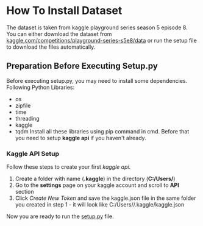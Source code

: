 # How To Install Dataset
The dataset is taken from kaggle playground series season 5 episode 8.
You can either download the dataset from [kaggle.com/competitions/playground-series-s5e8/data](https://www.kaggle.com/competitions/playground-series-s5e8/data) or run the setup file to download the files automatically.

## Preparation Before Executing Setup.py
Before executing setup.py, you may need to install some dependencies.
Following Python Libraries:
- os
- zipfile
- time
- threading
- kaggle
- tqdm
Install all these libraries using pip command in cmd.
Before that you need to setup **kaggle api** if you haven't already.

### Kaggle API Setup
Follow these steps to create your first *kaggle api*.
1. Create a folder with name (**.kaggle**) in the directory (**C:/Users/<Your Nanme>**)
2. Go to the **settings** page on your kaggle account and scroll to **API** section
3. Click *Create New Token* and save the kaggle.json file in the same folder you created in step 1 - it will look like C:/Users/<Your Name>/.kaggle/kaggle.json

Now you are ready to run the <ins>setup.py</ins> file.